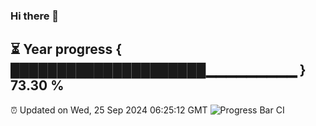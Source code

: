 ### Hi there 👋
⏳ Year progress { █████████████████████▁▁▁▁▁▁▁▁▁ } 73.30 %
---
⏰ Updated on Wed, 25 Sep 2024 06:25:12 GMT
![Progress Bar CI](https://github.com/liununu/liununu/workflows/Progress%20Bar%20CI/badge.svg)

